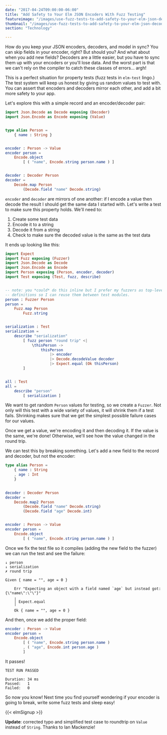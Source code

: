```yaml
---
date: "2017-04-24T09:00:00-06:00"
title: "Add Safety to Your Elm JSON Encoders With Fuzz Testing"
featureimage: "/images/use-fuzz-tests-to-add-safety-to-your-elm-json-decoders.png"
thumbnail: "/images/use-fuzz-tests-to-add-safety-to-your-elm-json-decoders-with-title.png"
section: "Technology"

---
```


How do you keep your JSON encoders, decoders, and model in sync?
You can skip fields in your encoder, right?
But should you?
And what about when you add new fields?
Decoders are a little easier, but you have to sync them up with your encoders or you'll lose data.
And the worst part is that we can't rely on the compiler to catch these classes of errors&hellip; argh!

This is a perfect situation for property tests (fuzz tests in `elm-test` lingo.)
The test system will keep us honest by giving us random values to test with.
You can assert that encoders and decoders mirror each other, and add a bit more safety to your app.

<!--more-->

Let's explore this with a simple record and an encoder/decoder pair:

```elm
import Json.Decode as Decode exposing (Decoder)
import Json.Encode as Encode exposing (Value)


type alias Person =
    { name : String }


encoder : Person -> Value
encoder person =
    Encode.object
        [ ( "name", Encode.string person.name ) ]


decoder : Decoder Person
decoder =
    Decode.map Person
        (Decode.field "name" Decode.string)
```

`encoder` and `decoder` are mirrors of one another: if I encode a value then decode the result I should get the same data I started with.
Let's write a test to make sure this property holds.
We'll need to:

1. Create some test data
2. Encode it to a string
3. Decode it from a string
4. Check to make sure the decoded value is the same as the test data

It ends up looking like this:

```elm
import Expect
import Fuzz exposing (Fuzzer)
import Json.Decode as Decode
import Json.Encode as Encode
import Person exposing (Person, encoder, decoder)
import Test exposing (Test, fuzz, describe)


-- note: you *could* do this inline but I prefer my fuzzers as top-level
-- definitions so I can reuse them between test modules.
person : Fuzzer Person
person =
    Fuzz.map Person
        Fuzz.string


serialization : Test
serialization =
    describe "serialization"
        [ fuzz person "round trip" <|
            \thisPerson ->
                thisPerson
                    |> encoder
                    |> Decode.decodeValue decoder
                    |> Expect.equal (Ok thisPerson)
        ]


all : Test
all =
    describe "person"
        [ serialization ]
```

We want to get random `Person` values for testing, so we create a `Fuzzer`.
Not only will this test with a wide variety of values, it will shrink them if a test fails.
Shrinking makes sure that we get the simplest possible failure cases for our values.

Once we get a value, we're encoding it and then decoding it.
If the value is the same, we're done! Otherwise, we'll see how the value changed in the round trip.

We can test this by breaking something.
Let's add a new field to the record and decoder, but not the encoder:

```elm
type alias Person =
    { name : String
    , age : Int
    }
    

decoder : Decoder Person
decoder =
    Decode.map2 Person 
        (Decode.field "name" Decode.string)
        (Decode.field "age" Decode.int)


encoder : Person -> Value
encoder person =
    Encode.object
        [ ( "name", Encode.string person.name ) ]
```

Once we fix the test file so it compiles (adding the new field to the fuzzer) we can run the test and see the failure:

```text
↓ person
↓ serialization
✗ round trip

Given { name = "", age = 0 }

    Err "Expecting an object with a field named `age` but instead got: {\"name\":\"\"}"
    ╷
    │ Expect.equal
    ╵
    Ok { name = "", age = 0 }
```

And then, once we add the proper field:

```elm
encoder : Person -> Value
encoder person =
    Encode.object
        [ ( "name", Encode.string person.name ) 
        , ( "age", Encode.int person.age )
        ]
```

It passes!

```text
TEST RUN PASSED

Duration: 34 ms
Passed:   1
Failed:   0
```

So now you know!
Next time you find yourself wondering if your encoder is going to break, write some fuzz tests and sleep easy!

{{< elmSignup >}}

**Update**: corrected typo and simplified test case to roundtrip on `Value` instead of `String`. Thanks to Ian Mackenzie!
